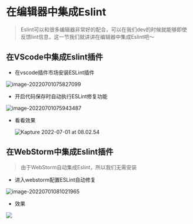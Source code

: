 # 在编辑器中集成Eslint

> Eslint可以和很多编辑器非常好的配合，可以在我们dev的时候就能够即使反馈lint信息，这一节我们就讲讲在编辑器中集成Eslint吧～

## 在VScode中集成Eslint插件

- 在vscode插件市场安装ESLint插件

![image-20220701075827099](https://tva1.sinaimg.cn/large/e6c9d24egy1h3r3jjpaxuj212j0u0jxu.jpg)

- 开启代码保存时自动执行ESLint修复功能

![image-20220701075943487](https://tva1.sinaimg.cn/large/e6c9d24egy1h3r3kvcyy8j218e0o679i.jpg)

- 看看效果

  ![Kapture 2022-07-01 at 08.02.54](https://tva1.sinaimg.cn/large/e6c9d24egy1h3r3p90wuyg213d0u0adp.gif)

## 在WebStorm中集成Eslint插件

> 由于WebStorm自动集成Eslint，所以我们无需安装

- 进入webstorm配置ESLint自动修复

![image-20220701081021965](https://tva1.sinaimg.cn/large/e6c9d24egy1h3r3vxs790j215p0u00vk.jpg)

- 效果

![](https://tva1.sinaimg.cn/large/e6c9d24egy1h3rpnaih65j20nw0ilgne.jpg)

